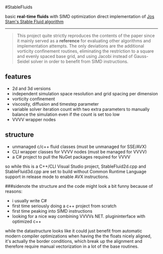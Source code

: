 #StableFluids

basic **real-time fluids** with SIMD optimization
direct implementation of [Jos Stam's Stable Fluid algorithm](http://www.dgp.toronto.edu/people/stam/reality/Research/pdf/GDC03.pdf)

---

> This project quite strictly reproduces the contents of the paper since it mainly served as a __reference__ for evaluating other algorithms and implementation attempts.
> The only deviations are the additional vorticity confinement routines, eliminating the restriction to a square and evenly spaced base grid, and using Jacobi instead of Gauss-Seidel solver in order to benefit from SIMD instructions.

features
---

*  2d and 3d versions
*  independent simulation space resolution and grid spacing per dimension
*  vorticity confinement
*  viscosity, diffusion and timestep parameter
*  variable solver iteration count with two extra parameters to manually balance the simulation even if the count is set too low
*  VVVV wrapper nodes 

structure
---
* unmanaged c/c++ fluid classes (must be unmanaged for SSE/AVX)
* CLI wrapper classes for VVVV nodes (must be managed for VVVV)
* a C# project to pull the NuGet packages required for VVVV

so while this is a C++/CLI Visual Studio project, StableFluid2d.cpp and StableFluid3d.cpp are set to build without Common Runtime Language support in release mode to enable AVX instructions.

###sidenote
the structure and the code might look a bit funny because of reasons:

* i usually write C#
* first time seriously doing a c++ project from scratch
* first time peaking into SIMD instructions
* looking for a nice way combining VVVVs NET. plugininterface with optimized c++

while the datastructure looks like it could just benefit from automatic modern compiler optimizations when having the the floats nicely aligned, it's actually the border conditions, which break up the alignment and therefore require manual vectorization in a lot of the base routines.

